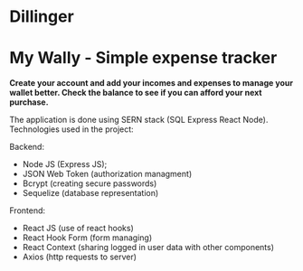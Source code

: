 # Dillinger
# My Wally - Simple expense tracker 

**Create your account and add your incomes and expenses to manage your wallet better.
Check the balance to see if you can afford your next purchase.**

The application is done using SERN stack (SQL Express React Node). 
Technologies used in the project:

Backend:
- Node JS (Express JS);
- JSON Web Token (authorization managment)
- Bcrypt (creating secure passwords)
- Sequelize (database representation)

Frontend:

- React JS (use of react hooks)
- React Hook Form (form managing)
- React Context (sharing logged in user data with other components)
- Axios (http requests to server)
